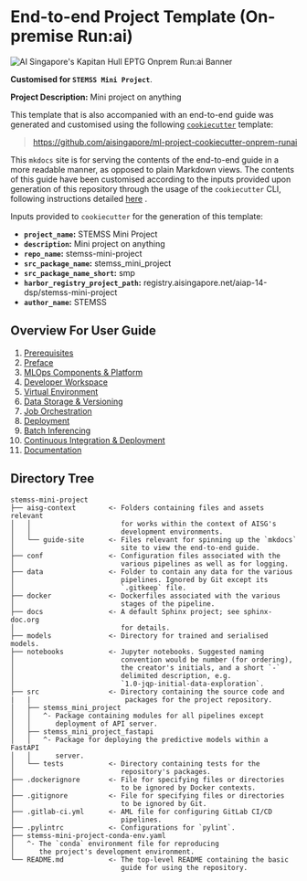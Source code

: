 # End-to-end Project Template (On-premise Run:ai)

![AI Singapore's Kapitan Hull EPTG Onprem Run:ai Banner](./assets/images/kapitan-hull-eptg-onprem-runai-banner.png)

__Customised for `STEMSS Mini Project`__.

__Project Description:__ Mini project on anything

This template that is also accompanied with an end-to-end guide was
generated and customised using the
following
[`cookiecutter`](https://cookiecutter.readthedocs.io/en/stable/)
template:

> https://github.com/aisingapore/ml-project-cookiecutter-onprem-runai

This `mkdocs` site is for serving the contents of the end-to-end
guide in a more readable manner, as opposed to plain
Markdown views. The contents of this guide have been customised
according to the inputs provided upon generation of this repository
through the usage of the `cookiecutter` CLI,
following instructions detailed
[here](https://github.com/aisingapore/ml-project-cookiecutter-onprem-runai/blob/main/README.md)
.

Inputs provided to `cookiecutter` for the generation of this
template:

- __`project_name`:__ STEMSS Mini Project
- __`description`:__ Mini project on anything
- __`repo_name`:__ stemss-mini-project
- __`src_package_name`:__ stemss_mini_project
- __`src_package_name_short`:__ smp
- __`harbor_registry_project_path`:__ registry.aisingapore.net/aiap-14-dsp/stemss-mini-project
- __`author_name`:__ STEMSS

## Overview For User Guide

1. [Prerequisites](./guide-for-user/01-prerequisites.md)
2. [Preface](./guide-for-user/02-preface.md)
3. [MLOps Components & Platform](./guide-for-user/03-mlops-components-platform.md)
4. [Developer Workspace](guide-for-user/04-dev-wksp.md)
5. [Virtual Environment](./guide-for-user/05-virtual-env.md)
6. [Data Storage & Versioning](./guide-for-user/06-data-storage-versioning.md)
7. [Job Orchestration](./guide-for-user/07-job-orchestration.md)
8. [Deployment](./guide-for-user/08-deployment.md)
9. [Batch Inferencing](./guide-for-user/09-batch-inferencing.md)
10. [Continuous Integration & Deployment](./guide-for-user/10-cicd.md)
11. [Documentation](./guide-for-user/11-documentation.md)

## Directory Tree

```tree
stemss-mini-project
├── aisg-context        <- Folders containing files and assets relevant
│   │                      for works within the context of AISG's
│   │                      development environments.
│   └── guide-site      <- Files relevant for spinning up the `mkdocs`
│                          site to view the end-to-end guide.
├── conf                <- Configuration files associated with the
│                          various pipelines as well as for logging.
├── data                <- Folder to contain any data for the various
│                          pipelines. Ignored by Git except its
│                          `.gitkeep` file.
├── docker              <- Dockerfiles associated with the various
│                          stages of the pipeline.
├── docs                <- A default Sphinx project; see sphinx-doc.org
│                          for details.
├── models              <- Directory for trained and serialised models.
├── notebooks           <- Jupyter notebooks. Suggested naming
│                          convention would be number (for ordering),
│                          the creator's initials, and a short `-`
│                          delimited description, e.g.
│                          `1.0-jqp-initial-data-exploration`.
├── src                 <- Directory containing the source code and
|   |                       packages for the project repository.
│   ├── stemss_mini_project
│   │   ^- Package containing modules for all pipelines except
│   │      deployment of API server.
│   ├── stemss_mini_project_fastapi
│   │   ^- Package for deploying the predictive models within a FastAPI
│   │      server.
│   └── tests           <- Directory containing tests for the
│                          repository's packages.
├── .dockerignore       <- File for specifying files or directories
│                          to be ignored by Docker contexts.
├── .gitignore          <- File for specifying files or directories
│                          to be ignored by Git.
├── .gitlab-ci.yml      <- AML file for configuring GitLab CI/CD
│                          pipelines.
├── .pylintrc           <- Configurations for `pylint`.
├── stemss-mini-project-conda-env.yaml
│   ^- The `conda` environment file for reproducing
│      the project's development environment.
└── README.md           <- The top-level README containing the basic
                           guide for using the repository.
```
